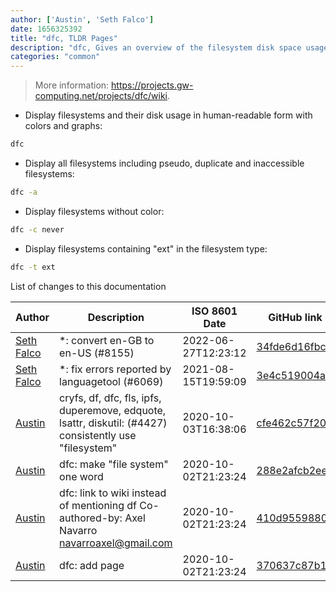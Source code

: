 ```yaml
---
author: ['Austin', 'Seth Falco']
date: 1656325392
title: "dfc, TLDR Pages"
description: "dfc, Gives an overview of the filesystem disk space usage with colors and graphs."
categories: "common"
---
```

> More information: <https://projects.gw-computing.net/projects/dfc/wiki>.

- Display filesystems and their disk usage in human-readable form with colors and graphs:

```bash
dfc
```

- Display all filesystems including pseudo, duplicate and inaccessible filesystems:

```bash
dfc -a
```

- Display filesystems without color:

```bash
dfc -c never
```

- Display filesystems containing "ext" in the filesystem type:

```bash
dfc -t ext
```
List of changes to this documentation


Author | Description | ISO 8601 Date | GitHub link
------|-----|-----|-----
[Seth Falco](mailto:seth@falco.fun) | *: convert en-GB to en-US (#8155) | 2022-06-27T12:23:12 | [34fde6d16fbc](https://github.com/tldr-pages/tldr/commit/34fde6d16fbc0a3c45fff5903f0fc2597547b1bb)
[Seth Falco](mailto:seth@falco.fun) | *: fix errors reported by languagetool (#6069) | 2021-08-15T19:59:09 | [3e4c519004a4](https://github.com/tldr-pages/tldr/commit/3e4c519004a471c861cdc609fd7239ee3355671c)
[Austin](mailto:Hoi15A@users.noreply.github.com) | cryfs, df, dfc, fls, ipfs, duperemove, edquote, lsattr, diskutil: (#4427) consistently use "filesystem" | 2020-10-03T16:38:06 | [cfe462c57f20](https://github.com/tldr-pages/tldr/commit/cfe462c57f20c344dad34717378c442dc32cadc2)
[Austin](mailto:Hoi15A@users.noreply.github.com) | dfc: make "file system" one word | 2020-10-02T21:23:24 | [288e2afcb2ee](https://github.com/tldr-pages/tldr/commit/288e2afcb2eee3e5769651ff5576f213c2b1088b)
[Austin](mailto:Hoi15A@users.noreply.github.com) | dfc: link to wiki instead of mentioning df Co-authored-by: Axel Navarro <navarroaxel@gmail.com> | 2020-10-02T21:23:24 | [410d95598803](https://github.com/tldr-pages/tldr/commit/410d955988039f4af7a55c581f633556553d99ef)
[Austin](mailto:Hoi15A@users.noreply.github.com) | dfc: add page | 2020-10-02T21:23:24 | [370637c87b17](https://github.com/tldr-pages/tldr/commit/370637c87b1765ddfec6dd871d36406562b5f335)

